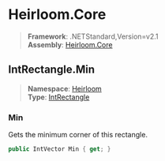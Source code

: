 # Heirloom.Core

> **Framework**: .NETStandard,Version=v2.1  
> **Assembly**: [Heirloom.Core][0]  

## IntRectangle.Min

> **Namespace**: [Heirloom][0]  
> **Type**: [IntRectangle][1]  

### Min

Gets the minimum corner of this rectangle.

```cs
public IntVector Min { get; }
```

[0]: ../../../Heirloom.Core.md
[1]: ../IntRectangle.md
